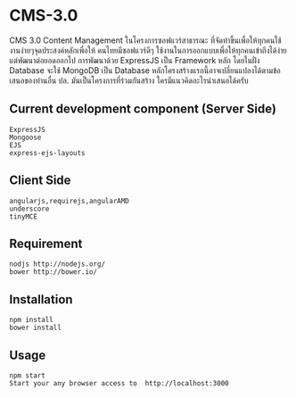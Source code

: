 CMS-3.0
=======

CMS 3.0 Content Management ในโครงการซอฟแวร์สาธารณะ ที่จัดทำขึ้นเพื่อให้ทุกคนใช้งานง่ายๆจุดประสงค์หลักเพื่อให้ คนไทยมีซอฟแวร์ดีๆ ใช้งานในการออกแบบเพื่อให้ทุกคนเข้าถึงได้ง่าย แต่พัฒนาต่อยอดออกไป การพัฒนาด้วย ExpressJS เป็น Framework หลัก โดยในฝั่ง Database จะใช้ MongoDB เป็น Database หลักโครงสร้างแรกนี้อาจเปลี่ยนแปลงได้ตามข้อเสนอของท่านอื่น ปล. มันเป็นโครงการที่ร่วมกันสร้าง ใครมีแนวคิดอะไรนำเสนอได้ครับ

## Current development component (Server Side)
    ExpressJS
    Mongoose
    EJS
    express-ejs-layouts

## Client Side
    angularjs,requirejs,angularAMD
    underscore
    tinyMCE
    

## Requirement
    nodjs http://nodejs.org/
    bower http://bower.io/

## Installation
    npm install
    bower install

## Usage
    npm start
    Start your any browser access to  http://localhost:3000
    
